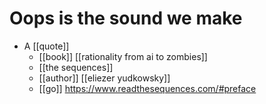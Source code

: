 # Oops is the sound we make

- A [[quote]]
  - [[book]] [[rationality from ai to zombies]]
  - [[the sequences]]
  - [[author]] [[eliezer yudkowsky]]
  - [[go]] https://www.readthesequences.com/#preface
